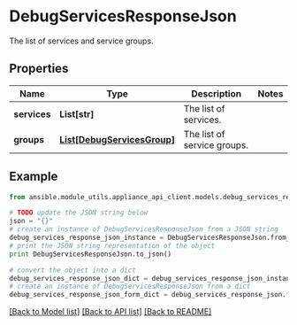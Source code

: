 # DebugServicesResponseJson

The list of services and service groups.

## Properties
Name | Type | Description | Notes
------------ | ------------- | ------------- | -------------
**services** | **List[str]** | The list of services. | 
**groups** | [**List[DebugServicesGroup]**](DebugServicesGroup.md) | The list of service groups. | 

## Example

```python
from ansible.module_utils.appliance_api_client.models.debug_services_response_json import DebugServicesResponseJson

# TODO update the JSON string below
json = "{}"
# create an instance of DebugServicesResponseJson from a JSON string
debug_services_response_json_instance = DebugServicesResponseJson.from_json(json)
# print the JSON string representation of the object
print DebugServicesResponseJson.to_json()

# convert the object into a dict
debug_services_response_json_dict = debug_services_response_json_instance.to_dict()
# create an instance of DebugServicesResponseJson from a dict
debug_services_response_json_form_dict = debug_services_response_json.from_dict(debug_services_response_json_dict)
```
[[Back to Model list]](../README.md#documentation-for-models) [[Back to API list]](../README.md#documentation-for-api-endpoints) [[Back to README]](../README.md)


